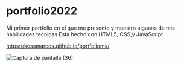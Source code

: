 ﻿# portfolio2022
Mi primer portfolio en el que me presento y muestro alguans de mis habilidades tecnicas 
Esta hecho con HTML5, CSS,y JavaScript


https://kossmarcos.github.io/portfolioms/

![Captura de pantalla (36)](https://user-images.githubusercontent.com/86220766/164052814-9c180ec3-6518-47ce-b61e-faf477ee97b3.png)
